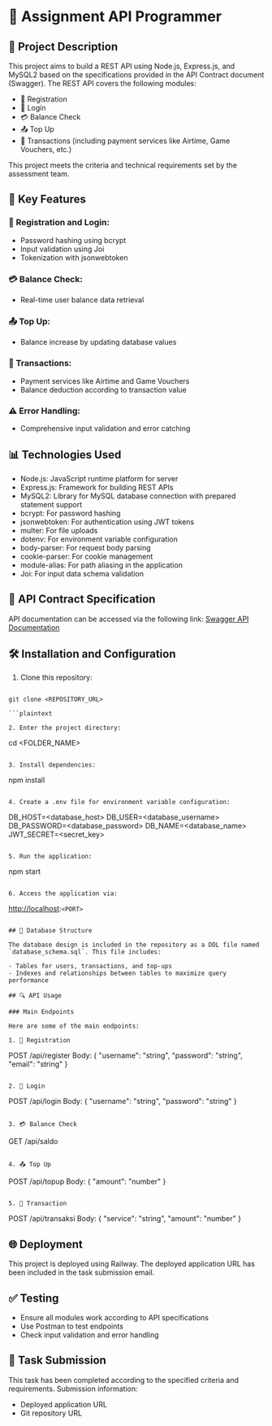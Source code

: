# 🚀 Assignment API Programmer

## 📄 Project Description

This project aims to build a REST API using Node.js, Express.js, and MySQL2 based on the specifications provided in the API Contract document (Swagger). The REST API covers the following modules:

- 🔑 Registration
- 🔐 Login
- 💳 Balance Check
- 📤 Top Up
- 💸 Transactions (including payment services like Airtime, Game Vouchers, etc.)

This project meets the criteria and technical requirements set by the assessment team.

## 🔧 Key Features

### 🔑 Registration and Login:
- Password hashing using bcrypt
- Input validation using Joi
- Tokenization with jsonwebtoken

### 💳 Balance Check:
- Real-time user balance data retrieval

### 📤 Top Up:
- Balance increase by updating database values

### 💸 Transactions:
- Payment services like Airtime and Game Vouchers
- Balance deduction according to transaction value

### ⚠️ Error Handling:
- Comprehensive input validation and error catching

## 📊 Technologies Used

- Node.js: JavaScript runtime platform for server
- Express.js: Framework for building REST APIs
- MySQL2: Library for MySQL database connection with prepared statement support
- bcrypt: For password hashing
- jsonwebtoken: For authentication using JWT tokens
- multer: For file uploads
- dotenv: For environment variable configuration
- body-parser: For request body parsing
- cookie-parser: For cookie management
- module-alias: For path aliasing in the application
- Joi: For input data schema validation

## 📖 API Contract Specification

API documentation can be accessed via the following link:
[Swagger API Documentation](#)

## 🛠️ Installation and Configuration

1. Clone this repository:
```

git clone <REPOSITORY_URL>

```plaintext

2. Enter the project directory:
```

cd <FOLDER_NAME>

```plaintext

3. Install dependencies:
```

npm install

```plaintext

4. Create a .env file for environment variable configuration:
```

DB_HOST=<database_host>
DB_USER=<database_username>
DB_PASSWORD=<database_password>
DB_NAME=<database_name>
JWT_SECRET=<secret_key>

```plaintext

5. Run the application:
```

npm start

```plaintext

6. Access the application via:
```

[http://localhost](http://localhost):`<PORT>`

```plaintext

## 🔄 Database Structure

The database design is included in the repository as a DDL file named `database_schema.sql`. This file includes:

- Tables for users, transactions, and top-ups
- Indexes and relationships between tables to maximize query performance

## 🔍 API Usage

### Main Endpoints

Here are some of the main endpoints:

1. 🔑 Registration
```

POST /api/register
Body:
{
"username": "string",
"password": "string",
"email": "string"
}

```plaintext

2. 🔐 Login
```

POST /api/login
Body:
{
"username": "string",
"password": "string"
}

```plaintext

3. 💳 Balance Check
```

GET /api/saldo

```plaintext

4. 📤 Top Up
```

POST /api/topup
Body:
{
"amount": "number"
}

```plaintext

5. 💸 Transaction
```

POST /api/transaksi
Body:
{
"service": "string",
"amount": "number"
}



## 🌐 Deployment

This project is deployed using Railway. The deployed application URL has been included in the task submission email.

## ✅ Testing

- Ensure all modules work according to API specifications
- Use Postman to test endpoints
- Check input validation and error handling

## 🚀 Task Submission

This task has been completed according to the specified criteria and requirements. Submission information:

- Deployed application URL
- Git repository URL
